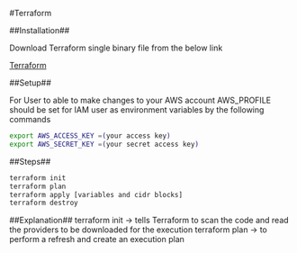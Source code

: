 #Terraform

##Installation##

Download Terraform single binary file from the below link

[Terraform](https://www.terraform.io/)

##Setup##

For User to able to make changes to your AWS account AWS_PROFILE should be set for IAM user as environment variables by the following commands

```bash
export AWS_ACCESS_KEY =(your access key)
export AWS_SECRET_KEY =(your secret access key)
```

##Steps##

```bash
terraform init
terraform plan
terraform apply [variables and cidr blocks]
terraform destroy
```

##Explanation##
terraform init -> tells Terraform to scan the code and read the providers to be downloaded for the execution
terraform plan -> to perform a refresh and create an execution plan
